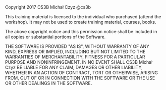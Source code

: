 Copyright 2017 CS3B Michał Czyz @cs3b

This training material is licensed to the individual who purchased (attend the workshop). 
It may not be used to create training material, courses, books.

The above copyright notice and this permission notice shall be included in all
copies or substantial portions of the Software.

THE SOFTWARE IS PROVIDED "AS IS", WITHOUT WARRANTY OF ANY KIND, EXPRESS OR
IMPLIED, INCLUDING BUT NOT LIMITED TO THE WARRANTIES OF MERCHANTABILITY,
FITNESS FOR A PARTICULAR PURPOSE AND NONINFRINGEMENT. IN NO EVENT SHALL
CS3B Michał Czyz BE LIABLE FOR ANY CLAIM, DAMAGES OR OTHER LIABILITY, WHETHER IN AN
ACTION OF CONTRACT, TORT OR OTHERWISE, ARISING FROM, OUT OF OR IN CONNECTION
WITH THE SOFTWARE OR THE USE OR OTHER DEALINGS IN THE SOFTWARE.